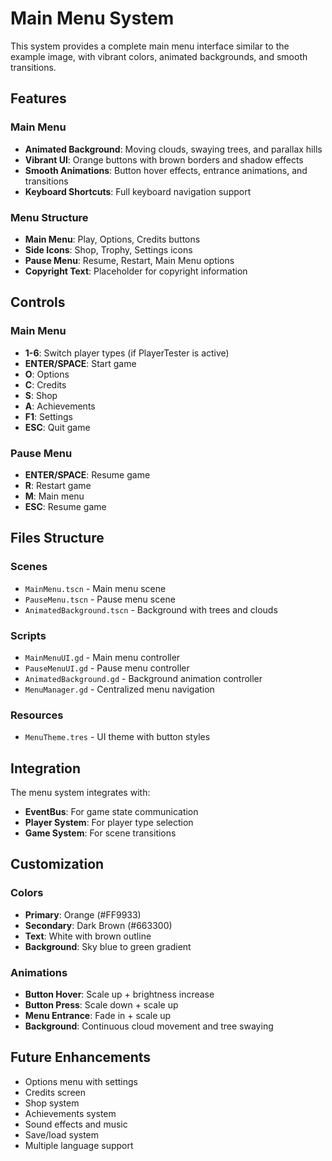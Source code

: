 # Main Menu System

This system provides a complete main menu interface similar to the example image, with vibrant colors, animated backgrounds, and smooth transitions.

## Features

### Main Menu
- **Animated Background**: Moving clouds, swaying trees, and parallax hills
- **Vibrant UI**: Orange buttons with brown borders and shadow effects
- **Smooth Animations**: Button hover effects, entrance animations, and transitions
- **Keyboard Shortcuts**: Full keyboard navigation support

### Menu Structure
- **Main Menu**: Play, Options, Credits buttons
- **Side Icons**: Shop, Trophy, Settings icons
- **Pause Menu**: Resume, Restart, Main Menu options
- **Copyright Text**: Placeholder for copyright information

## Controls

### Main Menu
- **1-6**: Switch player types (if PlayerTester is active)
- **ENTER/SPACE**: Start game
- **O**: Options
- **C**: Credits
- **S**: Shop
- **A**: Achievements
- **F1**: Settings
- **ESC**: Quit game

### Pause Menu
- **ENTER/SPACE**: Resume game
- **R**: Restart game
- **M**: Main menu
- **ESC**: Resume game

## Files Structure

### Scenes
- `MainMenu.tscn` - Main menu scene
- `PauseMenu.tscn` - Pause menu scene
- `AnimatedBackground.tscn` - Background with trees and clouds

### Scripts
- `MainMenuUI.gd` - Main menu controller
- `PauseMenuUI.gd` - Pause menu controller
- `AnimatedBackground.gd` - Background animation controller
- `MenuManager.gd` - Centralized menu navigation

### Resources
- `MenuTheme.tres` - UI theme with button styles

## Integration

The menu system integrates with:
- **EventBus**: For game state communication
- **Player System**: For player type selection
- **Game System**: For scene transitions

## Customization

### Colors
- **Primary**: Orange (#FF9933)
- **Secondary**: Dark Brown (#663300)
- **Text**: White with brown outline
- **Background**: Sky blue to green gradient

### Animations
- **Button Hover**: Scale up + brightness increase
- **Button Press**: Scale down + scale up
- **Menu Entrance**: Fade in + scale up
- **Background**: Continuous cloud movement and tree swaying

## Future Enhancements

- Options menu with settings
- Credits screen
- Shop system
- Achievements system
- Sound effects and music
- Save/load system
- Multiple language support
